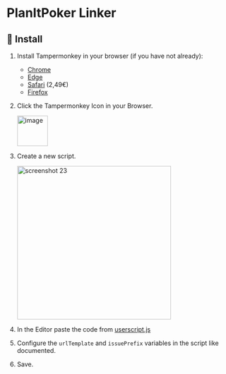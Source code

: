 # PlanItPoker Linker

## 🚀 Install

1. Install Tampermonkey in your browser (if you have not already):
   - [Chrome](https://chrome.google.com/webstore/detail/tampermonkey/dhdgffkkebhmkfjojejmpbldmpobfkfo)
   - [Edge](https://microsoftedge.microsoft.com/addons/detail/iikmkjmpaadaobahmlepeloendndfphd)
   - [Safari](https://apps.apple.com/app/apple-store/id1482490089) (2,49€)
   - [Firefox](https://addons.mozilla.org/en-US/firefox/addon/tampermonkey/)
2. Click the Tampermonkey Icon in your Browser.

   <img width="69" alt="image" src="https://user-images.githubusercontent.com/7645035/204909801-241443fa-e465-4544-9e14-31ffde963f2a.png">
3. Create a new script.
   
   <img width="348" alt="screenshot 23" src="https://user-images.githubusercontent.com/7645035/204914920-92953151-cfe6-4954-8b61-d24731c36ee7.png">
4. In the Editor paste the code from [userscript.js](userscript.js)
5. Configure the `urlTemplate` and `issuePrefix` variables in the script like documented.
6. Save.
